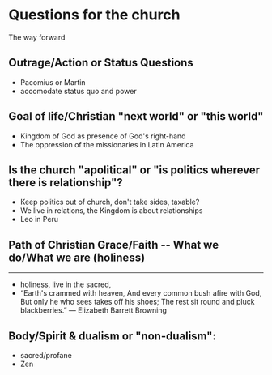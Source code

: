 # Questions for the church
The way forward

## Outrage/Action or Status Questions
- Pacomius or Martin
- accomodate status quo and power
## Goal of life/Christian "next world" or "this world"

- Kingdom of God as presence of God's right-hand
- The oppression of the missionaries in Latin America
## Is the church "apolitical" or "is politics wherever there is **relationship**"?

- Keep politics out of church, don't take sides, taxable?
- We live in relations, the Kingdom is about relationships
- Leo in Peru
## Path of Christian Grace/Faith -- What we do/What we are (holiness)

- ----------
- holiness, live in the sacred, 
- “Earth's crammed with heaven,
And every common bush afire with God,
But only he who sees takes off his shoes;
The rest sit round and pluck blackberries.”
― Elizabeth Barrett Browning

## Body/Spirit & dualism or "non-dualism":

- sacred/profane
- Zen


